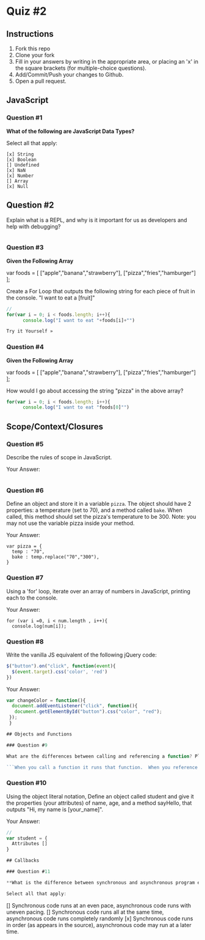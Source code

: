 # Quiz #2

## Instructions

1. Fork this repo
2. Clone your fork
3. Fill in your answers by writing in the appropriate area, or placing an 'x' in
the square brackets (for multiple-choice questions).
4. Add/Commit/Push your changes to Github.
5. Open a pull request.

## JavaScript

### Question #1

**What of the following are JavaScript Data Types?**

Select all that apply:
```
[x] String
[x] Boolean
[] Undefined
[x] NaN
[x] Number
[] Array
[x] Null
```

## Question #2

Explain what is a REPL, and why is it important for us as developers and help with debugging?

```A Read-Eval-Print Loop (REPL) is an interactive interpreter to a programming language. It originated with LISP systems, but many other languages (Python, Ruby, Haskell, Tcl, etc.) use REPL's to manage interactive sessions. They allow for simple experimentation with a language by bypassing the compile stage of the "code -> compile -> execute" cycle.

```
### Question #3

**Given the Following Array**

var foods = [ ["apple","banana","strawberry"], ["pizza","fries","hamburger"] ];

Create a For Loop that outputs the following string for each piece of fruit in the console. "I want to eat a [fruit]"

```js
//
for(var i = 0; i < foods.length; i++){
      console.log("I want to eat "+foods[i]+"")

Try it Yourself »

```
### Question #4

**Given the Following Array**

var foods = [ ["apple","banana","strawberry"], ["pizza","fries","hamburger"] ];

How would I go about accessing the string "pizza" in the above array?

```js
for(var i = 0; i < foods.length; i++){
      console.log("I want to eat "foods[0]"")
```

## Scope/Context/Closures

### Question #5

Describe the rules of scope in JavaScript.

Your Answer:
```Scope is the set of variables you have access to.
```

### Question #6

Define an object and store it in a variable `pizza`. The object should have 2
properties: a temperature (set to 70), and a method called `bake`. When called,
this method should set the pizza's temperature to be 300. Note: you may not use
the variable pizza inside your method.

Your Answer:
```
var pizza = {
  temp : "70",
  bake : temp.replace("70","300"),  
}
```

### Question #7

Using a 'for' loop, iterate over an array of numbers in JavaScript, printing each to the console.

Your Answer:
```var num = ["1","2","3","4","5"];
for (var i =0, i < num.length , i++){
  console.log(num[i]);
```

### Question #8

Write the vanilla JS equivalent of the following jQuery code:

```js
$("button").on("click", function(event){
  $(event.target).css('color', 'red')
})
```

Your Answer:
```js
var changeColor = function(){
  document.addEventListener("click", function(){
   document.getElementById("button").css("color", "red");
 });
 }

## Objects and Functions

### Question #9

What are the differences between calling and referencing a function? Please provide examples of each.

```When you call a function it runs that function.  When you reference a function, the function doesn't execute right then.
```
### Question #10

Using the object literal notation, Define an object called student and give it the properties (your attributes) of name, age, and a method sayHello, that outputs "Hi, my name is [your_name]".

Your Answer:
```js
//
var student = {
  Attributes []
}

## Callbacks

### Question #11

**What is the difference between synchronous and asynchronous program execution?**

Select all that apply:
```
[] Synchronous code runs at an even pace, asynchronous code runs with uneven pacing.
[] Synchronous code runs all at the same time, asynchronous code runs completely randomly
[x] Synchronous code runs in order (as appears in the source), asynchronous code may run at a later time.
```
